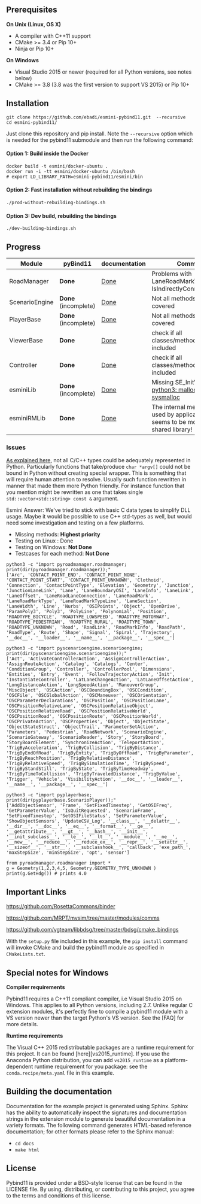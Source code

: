 

## Prerequisites

**On Unix (Linux, OS X)**

* A compiler with C++11 support
* CMake >= 3.4 or Pip 10+
* Ninja or Pip 10+

**On Windows**

* Visual Studio 2015 or newer (required for all Python versions, see notes below)
* CMake >= 3.8 (3.8 was the first version to support VS 2015) or Pip 10+

## Installation

```
git clone https://github.com/ebadi/esmini-pybind11.git  --recursive
cd esmini-pybind11/
```

Just clone this repository and pip install. Note the `--recursive` option which is
needed for the pybind11 submodule and then run the following command:


#### Option 1: Build inside the Docker

```
docker build -t esmini/docker-ubuntu .
docker run -i -tt esmini/docker-ubuntu /bin/bash
# export LD_LIBRARY_PATH=esmini-pybind11/esmini/bin
```

#### Option 2: Fast installation without rebuilding the bindings

```
./prod-without-rebuilding-bindings.sh
```

#### Option 3: Dev build, rebuilding the bindings

```
./dev-building-bindings.sh
```

## Progress

| Module  | pyBind11  | documentation |   Comment | 
| ------------- | ------------- | ------------- | ------------- |
| RoadManager  | **Done**  | [Done](https://htmlpreview.github.io/?https://github.com/ebadi/esmini-pybind11/blob/master/docs/_build/html/pyroadmanager.html) | Problems with LaneRoadMarkType::Print(), IsIndirectlyConnected |
| ScenarioEngine  | **Done**  (incomplete) | [Done](https://htmlpreview.github.io/?https://github.com/ebadi/esmini-pybind11/blob/master/docs/_build/html/pyscenarioengine.html)  | Not all methods are covered |
| PlayerBase  | **Done** (incomplete) | [Done](https://htmlpreview.github.io/?https://github.com/ebadi/esmini-pybind11/blob/master/docs/_build/html/pyplayerbase.html)  | Not all methods are covered  |
| ViewerBase  | **Done**  | [Done](https://htmlpreview.github.io/?https://github.com/ebadi/esmini-pybind11/blob/master/docs/_build/html/pyviewerbase.html)  | check if all classes/methods are included |
| Controller  | **Done**  | [Done](https://htmlpreview.github.io/?https://github.com/ebadi/esmini-pybind11/blob/master/docs/_build/html/pycontroller.html)  | check if all classes/methods are included |
| esminiLib  | **Done** (incomplete) | [Done](https://htmlpreview.github.io/?https://github.com/ebadi/esmini-pybind11/blob/master/docs/_build/html/pyesminilib.html)  | Missing SE_InitWithArgs. [python3: malloc.c:2379: sysmalloc](tests/esmini.py)  |
| esminiRMLib  | **Done**  | [Done](https://htmlpreview.github.io/?https://github.com/ebadi/esmini-pybind11/blob/master/docs/_build/html/pyesminirmlib.html)  |  The internal methods were used by applications, it seems to be more than a shared library! |


### Issues
[As explained here](https://github.com/RosettaCommons/binder/issues/151), not all C/C++ types could be adequately represented in Python. Particularly functions that take/produce `char *argv[]` could not be bound in Python without creating special wrapper. This is something that will require human attention to resolve. Usually such function rewritten in manner that made them more Python friendly. For instance function that you mention might be rewritten as one that takes single `std::vector<std::string> const &` argument.

Esmini Answer: We've tried to stick with basic C data types to simplify DLL usage. Maybe it would be possible to use C++ std-types as well, but would need some investigation and testing on a few platforms.

- Missing methods: **Highest priority**
- Testing on Linux : Done
- Testing on Windows: **Not Done**
- Testcases for each method: **Not Done**


```
python3 -c "import pyroadmanager.roadmanager; print(dir(pyroadmanager.roadmanager));"
['Arc', 'CONTACT_POINT_END', 'CONTACT_POINT_NONE', 'CONTACT_POINT_START', 'CONTACT_POINT_UNKNOWN', 'Clothoid', 'Connection', 'ContactPointType', 'Elevation', 'Geometry', 'Junction', 'JunctionLaneLink', 'Lane', 'LaneBoundaryOSI', 'LaneInfo', 'LaneLink', 'LaneOffset', 'LaneRoadLaneConnection', 'LaneRoadMark', 'LaneRoadMarkType', 'LaneRoadMarkTypeLine', 'LaneSection', 'LaneWidth', 'Line', 'Nurbs', 'OSIPoints', 'Object', 'OpenDrive', 'ParamPoly3', 'Poly3', 'PolyLine', 'Polynomial', 'Position', 'ROADTYPE_BICYCLE', 'ROADTYPE_LOWSPEED', 'ROADTYPE_MOTORWAY', 'ROADTYPE_PEDESTRIAN', 'ROADTYPE_RURAL', 'ROADTYPE_TOWN', 'ROADTYPE_UNKNOWN', 'Road', 'RoadLink', 'RoadMarkInfo', 'RoadPath', 'RoadType', 'Route', 'Shape', 'Signal', 'Spiral', 'Trajectory', '__doc__', '__loader__', '__name__', '__package__', '__spec__']

python3 -c "import pyscenarioengine.scenarioengine; print(dir(pyscenarioengine.scenarioengine));"
['Act', 'ActivateControllerAction', 'AssignControllerAction', 'AssignRouteAction', 'Catalog', 'Catalogs', 'Center', 'ConditionGroup', 'Controller', 'ControllerPool', 'Dimensions', 'Entities', 'Entry', 'Event', 'FollowTrajectoryAction', 'Init', 'InstantiateController', 'LatLaneChangeAction', 'LatLaneOffsetAction', 'LongDistanceAction', 'LongSpeedAction', 'ManeuverGroup', 'MiscObject', 'OSCAction', 'OSCBoundingBox', 'OSCCondition', 'OSCFile', 'OSCGlobalAction', 'OSCManeuver', 'OSCOrientation', 'OSCParameterDeclarations', 'OSCPosition', 'OSCPositionLane', 'OSCPositionRelativeLane', 'OSCPositionRelativeObject', 'OSCPositionRelativeRoad', 'OSCPositionRelativeWorld', 'OSCPositionRoad', 'OSCPositionRoute', 'OSCPositionWorld', 'OSCPrivateAction', 'OSCProperties', 'Object', 'ObjectState', 'ObjectStateStruct', 'ObjectTrail', 'ParameterSetAction', 'Parameters', 'Pedestrian', 'RoadNetwork', 'ScenarioEngine', 'ScenarioGateway', 'ScenarioReader', 'Story', 'StoryBoard', 'StoryBoardElement', 'SynchronizeAction', 'TeleportAction', 'TrigByAcceleration', 'TrigByCollision', 'TrigByDistance', 'TrigByEndOfRoad', 'TrigByEntity', 'TrigByOffRoad', 'TrigByParameter', 'TrigByReachPosition', 'TrigByRelativeDistance', 'TrigByRelativeSpeed', 'TrigBySimulationTime', 'TrigBySpeed', 'TrigByStandStill', 'TrigByState', 'TrigByTimeHeadway', 'TrigByTimeToCollision', 'TrigByTraveledDistance', 'TrigByValue', 'Trigger', 'Vehicle', 'VisibilityAction', '__doc__', '__loader__', '__name__', '__package__', '__spec__']

python3 -c "import pyplayerbase; print(dir(pyplayerbase.ScenarioPlayer));"
['AddObjectSensor', 'Frame', 'GetFixedTimestep', 'GetOSIFreq', 'GetParameterValue', 'IsQuitRequested', 'ScenarioFrame', 'SetFixedTimestep', 'SetOSIFileStatus', 'SetParameterValue', 'ShowObjectSensors', 'UpdateCSV_Log', '__class__', '__delattr__', '__dir__', '__doc__', '__eq__', '__format__', '__ge__', '__getattribute__', '__gt__', '__hash__', '__init__', '__init_subclass__', '__le__', '__lt__', '__module__', '__ne__', '__new__', '__reduce__', '__reduce_ex__', '__repr__', '__setattr__', '__sizeof__', '__str__', '__subclasshook__', 'callback', 'exe_path_', 'maxStepSize', 'minStepSize', 'opt', 'sensor']

from pyroadmanager.roadmanager import *
g = Geometry(1,2,3,4,5, Geometry.GEOMETRY_TYPE_UNKNOWN )
print(g.GetHdg()) # prints 4.0
```


## Important Links
https://github.com/RosettaCommons/binder

https://github.com/MRPT/mvsim/tree/master/modules/comms

https://github.com/vgteam/libbdsg/tree/master/bdsg/cmake_bindings

With the `setup.py` file included in this example, the `pip install` command will
invoke CMake and build the pybind11 module as specified in `CMakeLists.txt`.


## Special notes for Windows

**Compiler requirements**

Pybind11 requires a C++11 compliant compiler, i.e Visual Studio 2015 on Windows.
This applies to all Python versions, including 2.7. Unlike regular C extension
modules, it's perfectly fine to compile a pybind11 module with a VS version newer
than the target Python's VS version. See the [FAQ] for more details.

**Runtime requirements**

The Visual C++ 2015 redistributable packages are a runtime requirement for this
project. It can be found [here][vs2015_runtime]. If you use the Anaconda Python
distribution, you can add `vs2015_runtime` as a platform-dependent runtime
requirement for you package: see the `conda.recipe/meta.yaml` file in this example.


## Building the documentation

Documentation for the example project is generated using Sphinx. Sphinx has the
ability to automatically inspect the signatures and documentation strings in
the extension module to generate beautiful documentation in a variety formats.
The following command generates HTML-based reference documentation; for other
formats please refer to the Sphinx manual:

 - `cd docs`
 - `make html`


## License

Pybind11 is provided under a BSD-style license that can be found in the LICENSE
file. By using, distributing, or contributing to this project, you agree to the
terms and conditions of this license.

